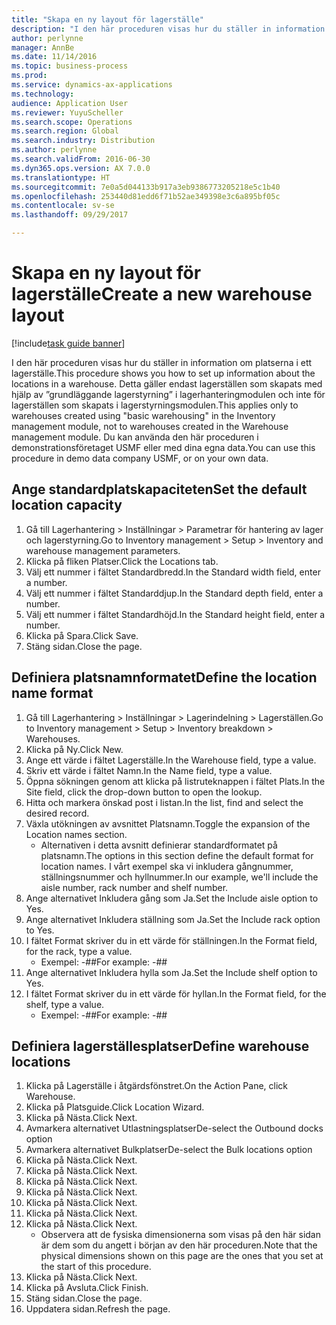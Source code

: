 ```yaml
---
title: "Skapa en ny layout för lagerställe"
description: "I den här proceduren visas hur du ställer in information om platserna i ett lagerställe."
author: perlynne
manager: AnnBe
ms.date: 11/14/2016
ms.topic: business-process
ms.prod: 
ms.service: dynamics-ax-applications
ms.technology: 
audience: Application User
ms.reviewer: YuyuScheller
ms.search.scope: Operations
ms.search.region: Global
ms.search.industry: Distribution
ms.author: perlynne
ms.search.validFrom: 2016-06-30
ms.dyn365.ops.version: AX 7.0.0
ms.translationtype: HT
ms.sourcegitcommit: 7e0a5d044133b917a3eb9386773205218e5c1b40
ms.openlocfilehash: 253440d81edd6f71b52ae349398e3c6a895bf05c
ms.contentlocale: sv-se
ms.lasthandoff: 09/29/2017

---
```

# <a name="create-a-new-warehouse-layout"></a><span data-ttu-id="179cd-103">Skapa en ny layout för lagerställe</span><span class="sxs-lookup"><span data-stu-id="179cd-103">Create a new warehouse layout</span></span>

[!include[task guide banner](../../includes/task-guide-banner.md)]

<span data-ttu-id="179cd-104">I den här proceduren visas hur du ställer in information om platserna i ett lagerställe.</span><span class="sxs-lookup"><span data-stu-id="179cd-104">This procedure shows you how to set up information about the locations in a warehouse.</span></span> <span data-ttu-id="179cd-105">Detta gäller endast lagerställen som skapats med hjälp av ”grundläggande lagerstyrning” i lagerhanteringmodulen och inte för lagerställen som skapats i lagerstyrningsmodulen.</span><span class="sxs-lookup"><span data-stu-id="179cd-105">This applies only to warehouses created using "basic warehousing" in the Inventory management module, not to warehouses created in the Warehouse management module.</span></span> <span data-ttu-id="179cd-106">Du kan använda den här proceduren i demonstrationsföretaget USMF eller med dina egna data.</span><span class="sxs-lookup"><span data-stu-id="179cd-106">You can use this procedure in demo data company USMF, or on your own data.</span></span>


## <a name="set-the-default-location-capacity"></a><span data-ttu-id="179cd-107">Ange standardplatskapaciteten</span><span class="sxs-lookup"><span data-stu-id="179cd-107">Set the default location capacity</span></span>
1. <span data-ttu-id="179cd-108">Gå till Lagerhantering > Inställningar > Parametrar för hantering av lager och lagerstyrning.</span><span class="sxs-lookup"><span data-stu-id="179cd-108">Go to Inventory management > Setup > Inventory and warehouse management parameters.</span></span>
2. <span data-ttu-id="179cd-109">Klicka på fliken Platser.</span><span class="sxs-lookup"><span data-stu-id="179cd-109">Click the Locations tab.</span></span>
3. <span data-ttu-id="179cd-110">Välj ett nummer i fältet Standardbredd.</span><span class="sxs-lookup"><span data-stu-id="179cd-110">In the Standard width field, enter a number.</span></span>
4. <span data-ttu-id="179cd-111">Välj ett nummer i fältet Standarddjup.</span><span class="sxs-lookup"><span data-stu-id="179cd-111">In the Standard depth field, enter a number.</span></span>
5. <span data-ttu-id="179cd-112">Välj ett nummer i fältet Standardhöjd.</span><span class="sxs-lookup"><span data-stu-id="179cd-112">In the Standard height field, enter a number.</span></span>
6. <span data-ttu-id="179cd-113">Klicka på Spara.</span><span class="sxs-lookup"><span data-stu-id="179cd-113">Click Save.</span></span>
7. <span data-ttu-id="179cd-114">Stäng sidan.</span><span class="sxs-lookup"><span data-stu-id="179cd-114">Close the page.</span></span>

## <a name="define-the-location-name-format"></a><span data-ttu-id="179cd-115">Definiera platsnamnformatet</span><span class="sxs-lookup"><span data-stu-id="179cd-115">Define the location name format</span></span>
1. <span data-ttu-id="179cd-116">Gå till Lagerhantering > Inställningar > Lagerindelning > Lagerställen.</span><span class="sxs-lookup"><span data-stu-id="179cd-116">Go to Inventory management > Setup > Inventory breakdown > Warehouses.</span></span>
2. <span data-ttu-id="179cd-117">Klicka på Ny.</span><span class="sxs-lookup"><span data-stu-id="179cd-117">Click New.</span></span>
3. <span data-ttu-id="179cd-118">Ange ett värde i fältet Lagerställe.</span><span class="sxs-lookup"><span data-stu-id="179cd-118">In the Warehouse field, type a value.</span></span>
4. <span data-ttu-id="179cd-119">Skriv ett värde i fältet Namn.</span><span class="sxs-lookup"><span data-stu-id="179cd-119">In the Name field, type a value.</span></span>
5. <span data-ttu-id="179cd-120">Öppna sökningen genom att klicka på listruteknappen i fältet Plats.</span><span class="sxs-lookup"><span data-stu-id="179cd-120">In the Site field, click the drop-down button to open the lookup.</span></span>
6. <span data-ttu-id="179cd-121">Hitta och markera önskad post i listan.</span><span class="sxs-lookup"><span data-stu-id="179cd-121">In the list, find and select the desired record.</span></span>
7. <span data-ttu-id="179cd-122">Växla utökningen av avsnittet Platsnamn.</span><span class="sxs-lookup"><span data-stu-id="179cd-122">Toggle the expansion of the Location names section.</span></span>
    * <span data-ttu-id="179cd-123">Alternativen i detta avsnitt definierar standardformatet på platsnamn.</span><span class="sxs-lookup"><span data-stu-id="179cd-123">The options in this section define the default format for location names.</span></span> <span data-ttu-id="179cd-124">I vårt exempel ska vi inkludera gångnummer, ställningsnummer och hyllnummer.</span><span class="sxs-lookup"><span data-stu-id="179cd-124">In our example, we'll include the aisle number, rack number and shelf number.</span></span>  
8. <span data-ttu-id="179cd-125">Ange alternativet Inkludera gång som Ja.</span><span class="sxs-lookup"><span data-stu-id="179cd-125">Set the Include aisle option to Yes.</span></span>
9. <span data-ttu-id="179cd-126">Ange alternativet Inkludera ställning som Ja.</span><span class="sxs-lookup"><span data-stu-id="179cd-126">Set the Include rack option to Yes.</span></span>
10. <span data-ttu-id="179cd-127">I fältet Format skriver du in ett värde för ställningen.</span><span class="sxs-lookup"><span data-stu-id="179cd-127">In the Format field, for the rack, type a value.</span></span>
    * <span data-ttu-id="179cd-128">Exempel: -##</span><span class="sxs-lookup"><span data-stu-id="179cd-128">For example: -##</span></span>  
11. <span data-ttu-id="179cd-129">Ange alternativet Inkludera hylla som Ja.</span><span class="sxs-lookup"><span data-stu-id="179cd-129">Set the Include shelf option to Yes.</span></span>
12. <span data-ttu-id="179cd-130">I fältet Format skriver du in ett värde för hyllan.</span><span class="sxs-lookup"><span data-stu-id="179cd-130">In the Format field, for the shelf, type a value.</span></span>
    * <span data-ttu-id="179cd-131">Exempel: -##</span><span class="sxs-lookup"><span data-stu-id="179cd-131">For example: -##</span></span>  

## <a name="define-warehouse-locations"></a><span data-ttu-id="179cd-132">Definiera lagerställesplatser</span><span class="sxs-lookup"><span data-stu-id="179cd-132">Define warehouse locations</span></span>
1. <span data-ttu-id="179cd-133">Klicka på Lagerställe i åtgärdsfönstret.</span><span class="sxs-lookup"><span data-stu-id="179cd-133">On the Action Pane, click Warehouse.</span></span>
2. <span data-ttu-id="179cd-134">Klicka på Platsguide.</span><span class="sxs-lookup"><span data-stu-id="179cd-134">Click Location Wizard.</span></span>
3. <span data-ttu-id="179cd-135">Klicka på Nästa.</span><span class="sxs-lookup"><span data-stu-id="179cd-135">Click Next.</span></span>
4. <span data-ttu-id="179cd-136">Avmarkera alternativet Utlastningsplatser</span><span class="sxs-lookup"><span data-stu-id="179cd-136">De-select the Outbound docks option</span></span>
5. <span data-ttu-id="179cd-137">Avmarkera alternativet Bulkplatser</span><span class="sxs-lookup"><span data-stu-id="179cd-137">De-select the Bulk locations option</span></span>
6. <span data-ttu-id="179cd-138">Klicka på Nästa.</span><span class="sxs-lookup"><span data-stu-id="179cd-138">Click Next.</span></span>
7. <span data-ttu-id="179cd-139">Klicka på Nästa.</span><span class="sxs-lookup"><span data-stu-id="179cd-139">Click Next.</span></span>
8. <span data-ttu-id="179cd-140">Klicka på Nästa.</span><span class="sxs-lookup"><span data-stu-id="179cd-140">Click Next.</span></span>
9. <span data-ttu-id="179cd-141">Klicka på Nästa.</span><span class="sxs-lookup"><span data-stu-id="179cd-141">Click Next.</span></span>
10. <span data-ttu-id="179cd-142">Klicka på Nästa.</span><span class="sxs-lookup"><span data-stu-id="179cd-142">Click Next.</span></span>
11. <span data-ttu-id="179cd-143">Klicka på Nästa.</span><span class="sxs-lookup"><span data-stu-id="179cd-143">Click Next.</span></span>
12. <span data-ttu-id="179cd-144">Klicka på Nästa.</span><span class="sxs-lookup"><span data-stu-id="179cd-144">Click Next.</span></span>
    * <span data-ttu-id="179cd-145">Observera att de fysiska dimensionerna som visas på den här sidan är dem som du angett i början av den här proceduren.</span><span class="sxs-lookup"><span data-stu-id="179cd-145">Note that the physical dimensions shown on this page are the ones that you set at the start of this procedure.</span></span>  
13. <span data-ttu-id="179cd-146">Klicka på Nästa.</span><span class="sxs-lookup"><span data-stu-id="179cd-146">Click Next.</span></span>
14. <span data-ttu-id="179cd-147">Klicka på Avsluta.</span><span class="sxs-lookup"><span data-stu-id="179cd-147">Click Finish.</span></span>
15. <span data-ttu-id="179cd-148">Stäng sidan.</span><span class="sxs-lookup"><span data-stu-id="179cd-148">Close the page.</span></span>
16. <span data-ttu-id="179cd-149">Uppdatera sidan.</span><span class="sxs-lookup"><span data-stu-id="179cd-149">Refresh the page.</span></span>

